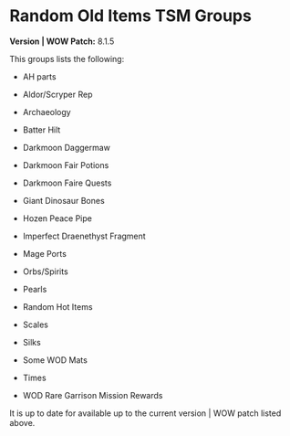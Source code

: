 # Random Old Items TSM Groups

**Version | WOW Patch:** 8.1.5

This groups lists the following:

- AH parts

- Aldor/Scryper Rep

- Archaeology

- Batter Hilt

- Darkmoon Daggermaw

- Darkmoon Fair Potions

- Darkmoon Faire Quests

- Giant Dinosaur Bones

- Hozen Peace Pipe

- Imperfect Draenethyst Fragment

- Mage Ports

- Orbs/Spirits

- Pearls

- Random Hot Items

- Scales

- Silks

- Some WOD Mats

- Times

- WOD Rare Garrison Mission Rewards

It is up to date for available up to the current version | WOW patch listed above.
